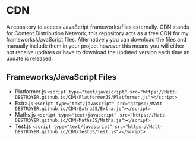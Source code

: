 # CDN
A repository to access JavaScript frameworks/files externally.
CDN stands for Content Distribution Network, this repository acts as a free CDN for my frameworks/JavaScript files. Alternatively you can download the files and manually include them in your project however this means you will either not receive updates or have to download the updated version each time an update is released.

## Frameworks/JavaScript Files
- Platformer.js `<script type="text/javascript" src="https://Matt-DESTROYER.github.io/CDN/PlatformerJS/Platformer.js"></script>`
- Extra.js `<script type="text/javascript" src="https://Matt-DESTROYER.github.io/CDN/ExtraJS/Extra.js"></script>`
- Maths.js `<script type="text/javascript" src="https://Matt-DESTROYER.github.io/CDN/MathsJS/Maths.js"></script>`
- Test.js `<script type="text/javascript" src="https://Matt-DESTROYER.github.io/CDN/TestJS/Test.js"></script>`
